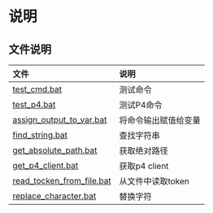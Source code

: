 # 说明

## 文件说明

| 文件                                                   | 说明                 |
| :----------------------------------------------------- | :------------------- |
| [test_cmd.bat](test_cmd.bat)                           | 测试命令             |
| [test_p4.bat](test_p4.bat)                             | 测试P4命令           |
| [assign_output_to_var.bat](assign_output_to_var.bat)   | 将命令输出赋值给变量 |
| [find_string.bat](find_string.bat)                     | 查找字符串           |
| [get_absolute_path.bat](get_absolute_path.bat)         | 获取绝对路径         |
| [get_p4_client.bat](get_p4_client.bat)                 | 获取p4 client        |
| [read_tocken_from_file.bat](read_tocken_from_file.bat) | 从文件中读取token    |
| [replace_character.bat](replace_character.bat)         | 替换字符             |
